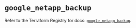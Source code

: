 # `google_netapp_backup`

Refer to the Terraform Registry for docs: [`google_netapp_backup`](https://registry.terraform.io/providers/hashicorp/google-beta/6.17.0/docs/resources/google_netapp_backup).
